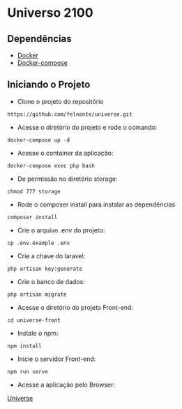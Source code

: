 # Universo 2100

## Dependências

- [Docker](http://docs.docker.com/engine/installation/)
- [Docker-compose](https://docs.docker.com/compose/)

## Iniciando o Projeto

- Clone o projeto do repositório
 
`https://github.com/felnente/universe.git`

- Acesse o diretório do projeto e rode o comando:

`docker-compose up -d`

- Acesse o container da aplicação:

`docker-compose exec php bash`

- De permissão no diretório storage:

`chmod 777 storage`

- Rode o composer install para instalar as dependências

`composer install`

- Crie o arquivo .env do projeto:

`cp .env.example .env`

- Crie a chave do laravel:

`php artisan key:generate`

- Crie o banco de dados:

`php artisan migrate`

- Acesse o diretório do projeto Front-end:

`cd universe-front`

- Instale o npm:

`npm install`

- Inicie o servidor Front-end:

`npm run serve`

- Acesse a aplicação pelo Browser:

[Universe](http://localhost:8080)

 
